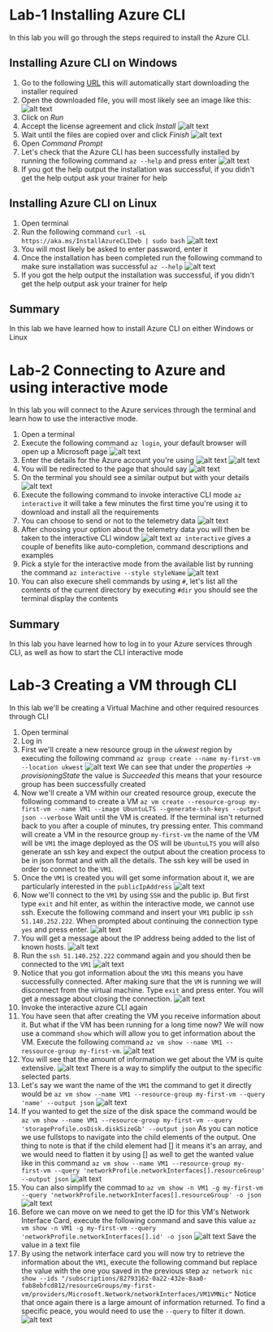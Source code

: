 # Lab-1 Installing Azure CLI

In this lab you will go through the steps required to install the Azure CLI.

## Installing Azure CLI on Windows
1. Go to the following [URL](https://aka.ms/installazurecliwindows) this will automatically start downloading the 
installer required
2. Open the downloaded file, you will most likely see an image like this:
![alt text](lab-1-images/image1.png)
3. Click on *Run*
4. Accept the license agreement and click *Install*
![alt text](lab-1-images/image2.png)
5. Wait until the files are copied over and click *Finish*
![alt text](lab-1-images/image3.png)
6. Open *Command Prompt*
7. Let's check that the Azure CLI has been successfully installed by running the following command
`az --help` and press enter
![alt text](lab-1-images/image4.png)
8. If you got the help output the installation was successful, if you didn't get the help output ask your trainer for help

## Installing Azure CLI on Linux
1. Open terminal
2. Run the following command `curl -sL https://aka.ms/InstallAzureCLIDeb | sudo bash`
![alt text](lab-1-images/image5.png)
3. You will most likely be asked to enter password, enter it
4. Once the installation has been completed run the following command to make sure installation was successful
`az --help`
![alt text](lab-1-images/image6.png)
5. If you got the help output the installation was successful, if you didn't get the help output ask your trainer for help

## Summary

In this lab we have learned how to install Azure CLI on either Windows or Linux

# Lab-2 Connecting to Azure and using interactive mode

In this lab you will connect to the Azure services through the terminal and learn how to use the interactive mode.

1. Open a terminal
2. Execute the following command `az login`, your default browser will open up a Microsoft page
![alt text](lab-1-images/image7.png)
3. Enter the details for the Azure account you're using
![alt text](lab-1-images/image8.png)
![alt text](lab-1-images/image9.png)
4. You will be redirected to the page that should say
![alt text](lab-1-images/image10.png)
5. On the terminal you should see a similar output but with your details
![alt text](lab-1-images/image11.png)
6. Execute the following command to invoke interactive CLI mode `az interactive` it will take a few minutes the first 
time you're using it to download and install all the requirements
7. You can choose to send or not to the telemetry data
![alt text](lab-1-images/image12.png)
8. After choosing your option about the telemetry data you will then be taken to the interactive CLI window
![alt text](lab-1-images/image13.png)
`az interactive` gives a couple of benefits like auto-completion, command descriptions and examples
9. Pick a style for the interactive mode from the available list by running the command `az interactive --style styleName`
![alt text](lab-1-images/image14.png)
10. You can also execure shell commands by using `#`, let's list all the contents of the current directory by executing
`#dir` you should see the terminal display the contents

## Summary

In this lab you have learned how to log in to your Azure services through CLI, as well as how to start the CLI 
interactive mode

# Lab-3 Creating a VM through CLI

In this lab we'll be creating a Virtual Machine and other required resources through CLI

1. Open terminal
2. Log in
3. First we'll create a new resource group in the *ukwest* region by executing the following command
`az group create --name my-first-vm --location ukwest`
![alt text](lab-1-images/image15.png)
We can see that under the *properties -> provisioningState* the value is *Succeeded* this means that your resource
group has been successfully created
4. Now we'll create a VM within our created resource group, execute the following command to create a VM 
`az vm create --resource-group my-first-vm --name VM1 --image UbuntuLTS --generate-ssh-keys --output json --verbose`
Wait until the VM is created. If the terminal isn't returned back to you after a couple of minutes, try pressing enter.
This command will create a VM in the resource group `my-first-vm` the name of the VM will be `VM1` the image deployed as
the OS will be `UbuntuLTS` you will also generate an ssh key and expect the output about the creation process to be in
json format and with all the details. The ssh key will be used in order to connect to the `VM1`.
5. Once the `VM1` is created you will get some information about it, we are particularly interested in the `publicIpAddress`
![alt text](lab-1-images/image16.png)
6. Now we'll connect to the `VM1` by using `SSH` and the public ip. But first type `exit` and hit enter, as within the 
interactive mode, we cannot use ssh. Execute the following command and insert your `VM1` public ip `ssh 51.140.252.222`.
When prompted about continuing the connection type `yes` and press enter.
![alt text](lab-1-images/image17.png)
7. You will get a message about the IP address being added to the list of known hosts. 
![alt text](lab-1-images/image18.png)
8. Run the `ssh 51.140.252.222` command again and you should then be connected to the `VM1`
![alt text](lab-1-images/image19.png)
9. Notice that you got information about the `VM1` this means you have successfully connected. After making sure that 
the `VM` is running we will disconnect from the virtual machine. Type `exit` and press enter. You will get a message
about closing the connection.
![alt text](lab-1-images/image20.png)
10. Invoke the interactive azure CLI again
11. You have seen that after creating the VM you receive information about it. But what if the VM has been running for 
a long time now? We will now use a command `show` which will allow you to get information about the VM. Execute the
following command `az vm show --name VM1 --ressource-group my-first-vm`. 
![alt text](lab-1-images/image21.png)
12. You will see that the amount of information we get about the VM is quite extensive. 
![alt text](lab-1-images/image22.png)
There is a way to simplify the output to the specific selected parts.
13. Let's say we want the name of the `VM1` the command to get it directly would be 
`az vm show --name VM1 --resource-group my-first-vm --query 'name' --output json`
![alt text](lab-1-images/image23.png)
14. If you wanted to get the size of the disk space the command would be 
`az vm show --name VM1 --resource-group my-first-vm --query 'storageProfile.osDisk.diskSizeGb' --output json`
As you can notice we use fullstops to navigate into the child elements of the output. One thing to note is that
if the child element had [] it means it's an array, and we would need to flatten it by using [] as well to get the wanted 
value like in this command
`az vm show --name VM1 --resource-group my-first-vm --query 'networkProfile.networkInterfaces[].resourceGroup' --output json`
![alt text](lab-1-images/image24.png)
15. You can also simplify the commad to
`az vm show -n VM1 -g my-first-vm --query 'networkProfile.networkInterfaces[].resourceGroup' -o json`
![alt text](lab-1-images/image25.png)
16. Before we can move on we need to get the ID for this VM's Network Interface Card, execute the following command and save this value
`az vm show -n VM1 -g my-first-vm --query 'networkProfile.networkInterfaces[].id' -o json`
![alt text](lab-1-images/image26.png)
Save the value in a text file
17. By using the network interface card you will now try to retrieve the information about the `VM1`, execute the following
command but replace the value with the one you saved in the previous step
`az network nic show --ids "/subscriptions/82793162-0a22-432e-8aa0-fab8ebfcd812/resourceGroups/my-first-vm/providers/Microsoft.Network/networkInterfaces/VM1VMNic"`
Notice that once again there is a large amount of information returned. To find a specific peace, you would need to use
the `--query` to filter it down.
![alt text](lab-1-images/image27.png)


